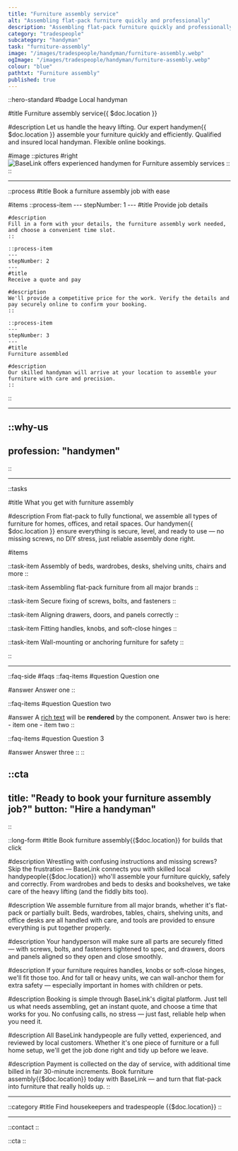 ```yaml
---
title: "Furniture assembly service"
alt: "Assembling flat-pack furniture quickly and professionally"
description: "Assembling flat-pack furniture quickly and professionally"
category: "tradespeople"
subcategory: "handyman"
task: "furniture-assembly"
image: "/images/tradespeople/handyman/furniture-assembly.webp"
ogImage: "/images/tradespeople/handyman/furniture-assembly.webp"
colour: "blue"
pathtxt: "Furniture assembly"
published: true
---
```


::hero-standard
#badge
Local handyman

#title
Furniture assembly service{{ $doc.location }}

#description
Let us handle the heavy lifting. Our expert handymen{{ $doc.location }} assemble your furniture quickly and efficiently. Qualified and insured local handyman. Flexible online bookings.

#image
    ::pictures
    #right
    ![BaseLink offers experienced handymen for Furniture assembly services](/images/tradespeople/handyman/furniture-assembly.webp)
    ::
::

---
::process
#title
Book a furniture assembly job with ease

#items
    ::process-item
    ---
    stepNumber: 1
    ---
    #title
    Provide job details

    #description
    Fill in a form with your details, the furniture assembly work needed, and choose a convenient time slot.
    ::
    
    ::process-item
    ---
    stepNumber: 2
    ---
    #title
    Receive a quote and pay

    #description
    We'll provide a competitive price for the work. Verify the details and pay securely online to confirm your booking.
    ::

    ::process-item
    ---
    stepNumber: 3
    ---
    #title
    Furniture assembled

    #description
    Our skilled handyman will arrive at your location to assemble your furniture with care and precision.
    ::
::

---

::why-us
---
profession: "handymen"
---
::

---

::tasks

#title
What you get with furniture assembly

#description
From flat-pack to fully functional, we assemble all types of furniture for homes, offices, and retail spaces. Our handymen{{ $doc.location }} ensure everything is secure, level, and ready to use — no missing screws, no DIY stress, just reliable assembly done right.

#items

  ::task-item
  Assembly of beds, wardrobes, desks, shelving units, chairs and more
  ::

  ::task-item
  Assembling flat-pack furniture from all major brands
  ::

  ::task-item
  Secure fixing of screws, bolts, and fasteners
  ::

  ::task-item
  Aligning drawers, doors, and panels correctly
  ::

  ::task-item
  Fitting handles, knobs, and soft-close hinges
  ::

  ::task-item
  Wall-mounting or anchoring furniture for safety
  ::

::

---

::faq-side
#faqs
  ::faq-items
  #question
  Question one

  #answer
  Answer one
  ::

  ::faq-items
  #question
  Question two

  #answer
  A [rich text](/services/commercial-cleaning) will be **rendered** by the component.
  Answer two is here:
    - item one
    - item two
  ::

  ::faq-items
  #question
  Question 3

  #answer
  Answer three
  ::
::

::cta
---
title: "Ready to book your furniture assembly job?"
button: "Hire a handyman"
---
::

::long-form
#title
Book furniture assembly{{$doc.location}} for builds that click

#description
Wrestling with confusing instructions and missing screws? Skip the frustration — BaseLink connects you with skilled local handypeople{{$doc.location}} who'll assemble your furniture quickly, safely and correctly. From wardrobes and beds to desks and bookshelves, we take care of the heavy lifting (and the fiddly bits too).

#description
We assemble furniture from all major brands, whether it's flat-pack or partially built. Beds, wardrobes, tables, chairs, shelving units, and office desks are all handled with care, and tools are provided to ensure everything is put together properly.

#description
Your handyperson will make sure all parts are securely fitted — with screws, bolts, and fasteners tightened to spec, and drawers, doors and panels aligned so they open and close smoothly.

#description
If your furniture requires handles, knobs or soft-close hinges, we'll fit those too. And for tall or heavy units, we can wall-anchor them for extra safety — especially important in homes with children or pets.

#description
Booking is simple through BaseLink's digital platform. Just tell us what needs assembling, get an instant quote, and choose a time that works for you. No confusing calls, no stress — just fast, reliable help when you need it.

#description
All BaseLink handypeople are fully vetted, experienced, and reviewed by local customers. Whether it's one piece of furniture or a full home setup, we'll get the job done right and tidy up before we leave.

#description
Payment is collected on the day of service, with additional time billed in fair 30-minute increments. Book furniture assembly{{$doc.location}} today with BaseLink — and turn that flat-pack into furniture that really holds up.
::

---

::category
#title
Find housekeepers and tradespeople {{$doc.location}}
::

---

::contact
::

::cta
::